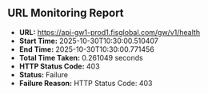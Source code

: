 ## URL Monitoring Report

- **URL:** https://api-gw1-prod1.fisglobal.com/gw/v1/health
- **Start Time:** 2025-10-30T10:30:00.510407
- **End Time:** 2025-10-30T10:30:00.771456
- **Total Time Taken:** 0.261049 seconds
- **HTTP Status Code:** 403
- **Status:** Failure
- **Failure Reason:** HTTP Status Code: 403
